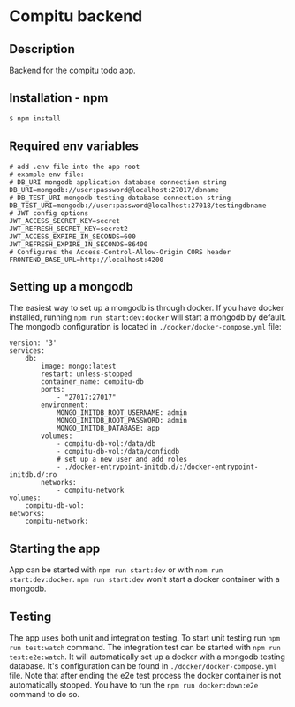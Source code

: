 # Compitu backend

## Description
Backend for the compitu todo app.

## Installation - npm

```bash
$ npm install
```

## Required env variables

```dotenv
# add .env file into the app root
# example env file:
# DB_URI mongodb application database connection string
DB_URI=mongodb://user:password@localhost:27017/dbname
# DB_TEST_URI mongodb testing database connection string
DB_TEST_URI=mongodb://user:password@localhost:27018/testingdbname
# JWT config options
JWT_ACCESS_SECRET_KEY=secret
JWT_REFRESH_SECRET_KEY=secret2
JWT_ACCESS_EXPIRE_IN_SECONDS=600
JWT_REFRESH_EXPIRE_IN_SECONDS=86400
# Configures the Access-Control-Allow-Origin CORS header
FRONTEND_BASE_URL=http://localhost:4200
```

## Setting up a mongodb

The easiest way to set up a mongodb is through docker. If you have docker installed, running `npm run start:dev:docker`
will start a mongodb by default. The mongodb configuration is located in `./docker/docker-compose.yml` file:

```
version: '3'
services:
    db:
        image: mongo:latest
        restart: unless-stopped
        container_name: compitu-db
        ports:
            - "27017:27017"
        environment:
            MONGO_INITDB_ROOT_USERNAME: admin
            MONGO_INITDB_ROOT_PASSWORD: admin
            MONGO_INITDB_DATABASE: app
        volumes:
            - compitu-db-vol:/data/db
            - compitu-db-vol:/data/configdb
            # set up a new user and add roles
            - ./docker-entrypoint-initdb.d/:/docker-entrypoint-initdb.d/:ro
        networks:
            - compitu-network
volumes:
    compitu-db-vol:
networks:
    compitu-network:

```

## Starting the app

App can be started with `npm run start:dev` or with `npm run start:dev:docker`. `npm run start:dev` won't start a docker
container with a mongodb.

## Testing

The app uses both unit and integration testing. To start unit testing run `npm run test:watch` command. The
integration test can be started with `npm run test:e2e:watch`. It will automatically set up a docker with
a mongodb testing database. It's configuration can be found in `./docker/docker-compose.yml` file. Note that
after ending the e2e test process the docker container is not automatically stopped. You have to run the
`npm run docker:down:e2e` command to do so.
